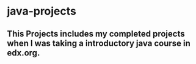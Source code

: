 # java-projects
## This Projects includes my completed projects when I was taking a introductory java course in edx.org.
